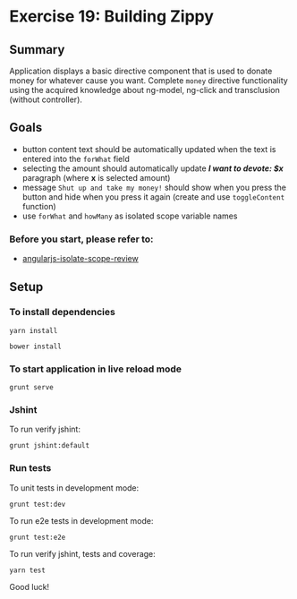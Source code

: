 # Exercise 19: Building Zippy

## Summary
Application displays a basic directive component that is used to donate money for whatever cause you want.
Complete `money` directive functionality using the acquired knowledge about ng-model, ng-click and transclusion (without controller).

## Goals
* button content text should be automatically updated when the text is entered into the `forWhat` field
* selecting the amount should automatically update ***I want to devote: $x*** paragraph (where **x** is selected amount)
* message `Shut up and take my money!` should show when you press the button and hide when you press it again (create and use `toggleContent` function)
* use `forWhat` and `howMany` as isolated scope variable names 

### Before you start, please refer to:
* [angularjs-isolate-scope-review](https://egghead.io/lessons/angularjs-isolate-scope-review)

## Setup
 
### To install dependencies 

```
yarn install
```

```
bower install
```

### To start application in live reload mode

    grunt serve
    
### Jshint
To run verify jshint:
    
    grunt jshint:default

### Run tests

To unit tests in development mode:
    
    grunt test:dev
    
To run e2e tests in development mode:

    grunt test:e2e

To run verify jshint, tests and coverage:

    yarn test

Good luck!
